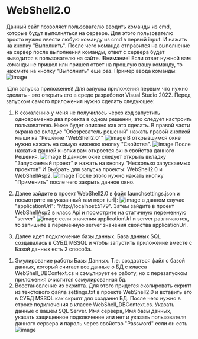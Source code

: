 # WebShell2.0
Данный сайт позволяет пользователю вводить команды из cmd, которые будут выполняться на сервере.
Для этого пользователю просто нужно ввести любую команду из cmd в первый input. И нажать на кнопку "Выполнить".
После чего команда отправится на выполнение на сервер после выполнения команды, ответ с сервера будет выводится в пользователю на сайте.
!Внимание!
Если ответ нужной вам команды не пришел или пришел ответ на прошлую вашу команду, то нажмите на кнопку "Выполнить" еще раз.
Пример ввода команды:
![image](https://user-images.githubusercontent.com/73583155/196355189-68b06ade-4b48-4b45-9eda-ab292cf3ac78.png)

!Для запуска приложения!
Для запуска приложения первым что нужно сделать - это открыть его в среде разработки Visual Studio 2022.
Перед запуском самого приложения нужно сделать следующее:

1. К сожалению у меня не получилось через код запустить одновременно два проекта в одном решении, это следует настроить пользователю. Ниже будет описано как это сделать. 
В правой части экрана во вкладке "Обозреватель решений" нажать правой кнопкой мыши на "Решение "WebShell2.0""
![image](https://user-images.githubusercontent.com/73583155/196357539-658abb41-d817-44e4-a145-9cfceb2bb94e.png)
В открывшимся окне нужно нажать на самую нижнюю кнопку "Свойства".
![image](https://user-images.githubusercontent.com/73583155/196358253-59e9f69e-fa8b-4c14-a586-8879df2d3871.png)
После нажатия данной кнопки вам откроется окно свойства данного Решения. 
![image](https://user-images.githubusercontent.com/73583155/196358739-d9391aa0-7cab-47cd-b58f-68640eb88ccf.png)
В данном окне следует открыть вкладку "Запускаемый проект" и нажать на кнопку "Несколько запускаемых проектов" И Выбрать для запуска проекты: WebShell2.0 и WebShellAsp2.
![image](https://user-images.githubusercontent.com/73583155/196359377-d4b9c451-e5e5-45b2-a84a-2db9804632bc.png)
После этого нужно нажать кнопку "Применить" после чего закрыть данное окно.

2. Далее зайдите в проект WebShell2.0 в файл launchsettings.json и посмотрите на указанный там порт (url):
![image](https://user-images.githubusercontent.com/73583155/196360708-bcfe6121-826c-4087-9a66-ffd2579b31b5.png)
в данном случае "applicationUrl": "http://localhost:5179".
Затем зайдите в проект WebShellAsp2 в класс Api и посмотрите на статичную переменную "server"
![image](https://user-images.githubusercontent.com/73583155/196361239-af572a01-5759-4975-9d9c-81001f076c29.png)
если значения applicationUrl и server различаются, то запишите в переменную server значения свойства applicationUrl.

3. Далее идет подключение базы данных. База данных SQL создавалась в СУБД MSSQL и чтобы запустить приложение вместе с Базой данных есть 2 способа.
  1) Эмулирование работы Базы Данных.
     Т.е. создасться файл с базой данных, который считает все данные о БД с класса WebShell_DBContext.cs и сэмулирует ее работу, но с перезапуском приложения очистится сэмулированная бд.
  2) Восстановление из скрипта.
     Для этого придется скопировать скрипт из текстового файла settings.txt в проекте WebShell2.0 и вставить его в СУБД MSSQL как скрипт для создания БД. 
     После чего нужно в строке подключения в классе WebShell_DBContext.cs. Указать данные о вашем SQL Server.
     Имя сервера, Имя базы данных, указать защищенное подключение или нет и указать пользователя данного сервера и пароль через свойство "Password" если он есть
![image](https://user-images.githubusercontent.com/73583155/196366818-4c3ff155-11a8-46b4-9fd8-6ea0bb46c03d.png)
